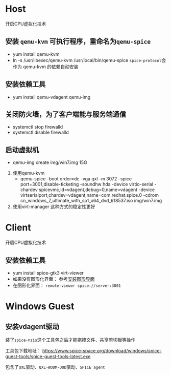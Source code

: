 # Host
开启CPU虚拟化技术
## 安装 `qemu-kvm` 可执行程序，重命名为`qemu-spice`

- yum install qemu-kvm 
- ln -s /usr/libexec/qemu-kvm /usr/local/bin/qemu-spice
`spice-protocol`会作为 qemu-kvm 的依赖自动安装

## 安装依赖工具

- yum install qemu-vdagent qemu-img

## 关闭防火墙，为了客户端能与服务端通信

- systemctl stop firewalld
- systemctl disable firewalld

## 启动虚拟机

- qemu-img create img/win7.img 15G
1. 使用qemu-kvm
    + qemu-spice -boot order=dc -vga qxl  -m 3072 -spice port=3001,disable-ticketing -soundhw hda -device virtio-serial -chardev spicevmc,id=vdagent,debug=0,name=vdagent -device virtserialport,chardev=vdagent,name=com.redhat.spice.0 -cdrom cn_windows_7_ultimate_with_sp1_x64_dvd_618537.iso img/win7.img
2. 使用virt-manager
    这种方式的稳定性更好

# Client
开启CPU虚拟化技术
## 安装依赖工具

- yum install spice-gtk3 virt-viewer
- 如果没有图形化界面： 参考[安装图形界面](/system/开启图形界面)
- 在图形化界面： `remote-viewer spice://server:3001`

# Windows Guest

## 安装vdagent驱动
装了`spice-nsis`这个工具包之后才能拖拽文件、共享剪切板等操作

工具包下载地址：
https://www.spice-space.org/download/windows/spice-guest-tools/spice-guest-tools-latest.exe

包含了`QXL`驱动、`QXL-WDDM-DOD`驱动、`SPICE agent`